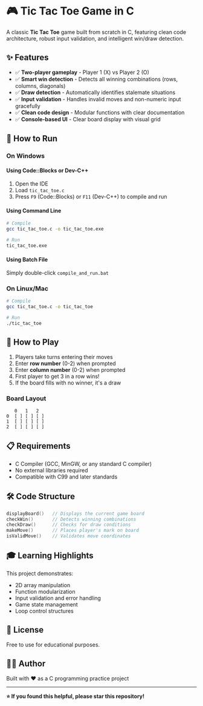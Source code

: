 # 🎮 Tic Tac Toe Game in C

A classic **Tic Tac Toe** game built from scratch in C, featuring clean code architecture, robust input validation, and intelligent win/draw detection.

## ✨ Features

- ✅ **Two-player gameplay** - Player 1 (X) vs Player 2 (O)
- ✅ **Smart win detection** - Detects all winning combinations (rows, columns, diagonals)
- ✅ **Draw detection** - Automatically identifies stalemate situations
- ✅ **Input validation** - Handles invalid moves and non-numeric input gracefully
- ✅ **Clean code design** - Modular functions with clear documentation
- ✅ **Console-based UI** - Clear board display with visual grid

## 🚀 How to Run

### On Windows

#### Using Code::Blocks or Dev-C++
1. Open the IDE
2. Load `tic_tac_toe.c`
3. Press `F9` (Code::Blocks) or `F11` (Dev-C++) to compile and run

#### Using Command Line
```bash
# Compile
gcc tic_tac_toe.c -o tic_tac_toe.exe

# Run
tic_tac_toe.exe
```

#### Using Batch File
Simply double-click `compile_and_run.bat`

### On Linux/Mac
```bash
# Compile
gcc tic_tac_toe.c -o tic_tac_toe

# Run
./tic_tac_toe
```

## 🎯 How to Play

1. Players take turns entering their moves
2. Enter **row number** (0-2) when prompted
3. Enter **column number** (0-2) when prompted
4. First player to get 3 in a row wins!
5. If the board fills with no winner, it's a draw

### Board Layout
```
   0   1   2
0  [ ] [ ] [ ]
1  [ ] [ ] [ ]
2  [ ] [ ] [ ]
```

## 📋 Requirements

- C Compiler (GCC, MinGW, or any standard C compiler)
- No external libraries required
- Compatible with C99 and later standards

## 🛠️ Code Structure

```c
displayBoard()   // Displays the current game board
checkWin()       // Detects winning combinations
checkDraw()      // Checks for draw conditions
makeMove()       // Places player's mark on board
isValidMove()    // Validates move coordinates
```

## 🎓 Learning Highlights

This project demonstrates:
- 2D array manipulation
- Function modularization
- Input validation and error handling
- Game state management
- Loop control structures

## 📝 License

Free to use for educational purposes.

## 👨‍💻 Author

Built with ❤️ as a C programming practice project

---

**⭐ If you found this helpful, please star this repository!**
